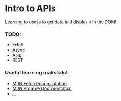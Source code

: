# Intro to APIs
Learning to use js to get data and display it in the DOM!


### TODO:
* Fetch
* Async
* Apis
* REST

### Useful learning materials!
- [MDN Fetch Documentation](https://developer.mozilla.org/en-US/docs/Web/API/Fetch_API)
- [MDN Promise Documentation](https://developer.mozilla.org/en-US/docs/Web/JavaScript/Reference/Global_Objects/Promise)
- [...]()